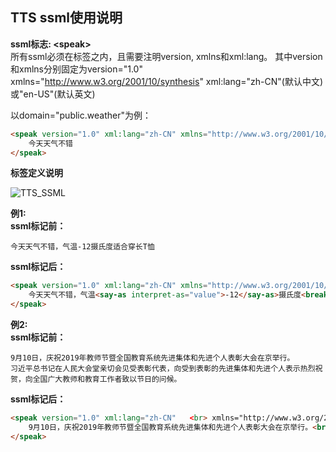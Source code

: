 ## TTS ssml使用说明
**ssml标志: \<speak\>**<br>
所有ssml必须在<speak>标签之内，且需要注明version, xmlns和xml:lang。
其中version和xmlns分别固定为version="1.0"
xmlns="http://www.w3.org/2001/10/synthesis"
xml:lang="zh-CN"(默认中文)或"en-US"(默认英文)

以domain="public.weather"为例：
```html
<speak version="1.0" xml:lang="zh-CN" xmlns="http://www.w3.org/2001/10/synthesis" domain="public.weather">
    今天天气不错
</speak>
```

**标签定义说明**

![TTS_SSML](http://mobvoi-ai-public.ufile.ucloud.cn/img/TTS_SSML.PNG)

**例1:** <br>
**ssml标记前：**
```
今天天气不错，气温-12摄氏度适合穿长T恤
```
**ssml标记后：**
```html
<speak version="1.0" xml:lang="zh-CN" xmlns="http://www.w3.org/2001/10/synthesis" domain="public.weather">
    今天天气不错，气温<say-as interpret-as="value">-12</say-as>摄氏度<break strength="medium"/>适合穿<phoneme alphabet="ipa" ph="chang2">长</phoneme><w>T恤</w>
</speak>
```

**例2:** <br>
**ssml标记前：**
```
9月10日，庆祝2019年教师节暨全国教育系统先进集体和先进个人表彰大会在京举行。
习近平总书记在人民大会堂亲切会见受表彰代表，向受到表彰的先进集体和先进个人表示热烈祝贺，向全国广大教师和教育工作者致以节日的问候。
```

**ssml标记后：**
```html
<speak version="1.0" xml:lang="zh-CN"   <br> xmlns="http://www.w3.org/2001/10/synthesis" domain="public.news"> <br>
    9月10日，庆祝2019年教师节暨全国教育系统先进集体和先进个人表彰大会在京举行。<break time=”500ms”/>习近平总书记在人民大会堂亲切会见受表彰代表，<break time=”500ms”/>向受到表彰的先进集体和先进个人表示热烈祝贺，<break time=”500ms”/>向全国广大教师和教育工作者致以节日的问候。
</speak>
```
